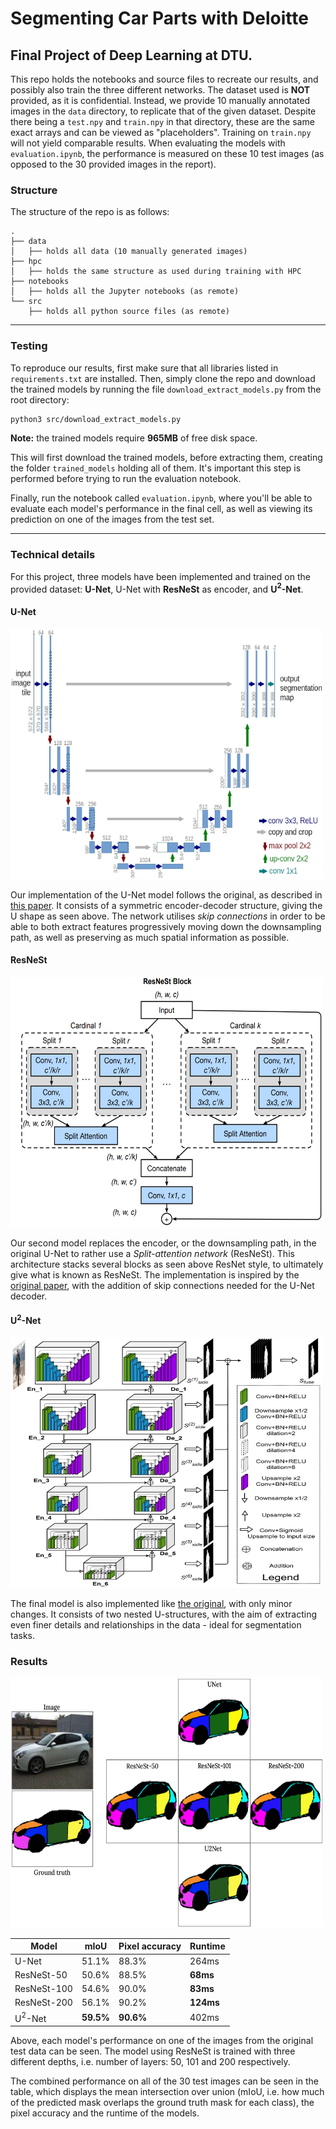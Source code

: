 # Segmenting Car Parts with Deloitte

## Final Project of Deep Learning at DTU.
This repo holds the notebooks and source files to recreate our results, and possibly also train the three different networks. The dataset used is **NOT** provided, as it is confidential. 
Instead, we provide 10 manually annotated images in the `data` directory, to replicate that of the given dataset. Despite there being a `test.npy` and `train.npy` in that directory, these are the same exact arrays and can be viewed as "placeholders". Training on `train.npy` will not yield comparable results.
When evaluating the models with `evaluation.ipynb`, the performance is measured on these 10 test images (as opposed to the 30 provided images in the report). 

### Structure
The structure of the repo is as follows:
```
.
├── data
│   ├── holds all data (10 manually generated images)
├── hpc
│   ├── holds the same structure as used during training with HPC
├── notebooks
│   ├── holds all the Jupyter notebooks (as remote)
└── src
    ├── holds all python source files (as remote)
```


***
### Testing
To reproduce our results, first make sure that all libraries listed in `requirements.txt` are installed. Then, simply clone the repo and download the trained models by running the file `download_extract_models.py` from the root directory:
```bash
python3 src/download_extract_models.py
```
**Note:** the trained models require **965MB** of free disk space. 

This will first download the trained models, before extracting them, creating the folder `trained_models` holding all of them. It's important this step is performed before trying to run the evaluation notebook. 

Finally, run the notebook called `evaluation.ipynb`, where you'll be able to evaluate each model's performance in the final cell, as well as viewing its prediction on one of the images from the test set. 
***
### Technical details
For this project, three models have been implemented and trained on the provided dataset: **U-Net**, U-Net with **ResNeSt** as encoder, and **U$^2$-Net**.

#### U-Net
<img src="images/unet.png" width="500" height="400"/>

Our implementation of the U-Net model follows the original, as described in [this paper](). It consists of a symmetric encoder-decoder structure, giving the U shape as seen above. The network utilises *skip connections* in order to be able to both extract features progressively moving down the downsampling path, as well as preserving as much spatial information as possible.

#### ResNeSt
<img src="images/resnest.png" width="500" height="400"/>

Our second model replaces the encoder, or the downsampling path, in the original U-Net to rather use a *Split-attention network* (ResNeSt). This architecture stacks several blocks as seen above ResNet style, to ultimately give what is known as ResNeSt. The implementation is inspired by the [original paper](), with the addition of skip connections needed for the U-Net decoder. 

#### U$^2$-Net 
<img src="images/u2net.png" width="500" height="400"/>

The final model is also implemented like [the original](), with only minor changes. It consists of two nested U-structures, with the aim of extracting even finer details and relationships in the data - ideal for segmentation tasks. 

### Results
<img src="images/ex_result.png" width="500" height="400"/>

| **Model**   | **mIoU**  | **Pixel accuracy** | **Runtime** |
| ----------- | --------- | ------------------ | ----------- |
| U-Net       | 51.1%     | 88.3%              | 264ms       |
| ResNeSt-50  | 50.6%     | 88.5%              | **68ms**    |
| ResNeSt-100 | 54.6%     | 90.0%              | **83ms**    |
| ResNeSt-200 | 56.1%     | 90.2%              | **124ms**   |
| U$^2$-Net   | **59.5%** | **90.6%**          | 402ms       |

Above, each model's performance on one of the images from the original test data can be seen. The model using ResNeSt is trained with three different depths, i.e. number of layers: 50, 101 and 200 respectively. 

The combined performance on all of the 30 test images can be seen in the table, which displays the mean intersection over union (mIoU, i.e. how much of the predicted mask overlaps the ground truth mask for each class), the pixel accuracy and the runtime of the models. 